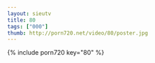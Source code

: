 ```yaml
--- 
layout: sieutv
title: 80
tags: ["000"]
thumb: http://porn720.net/video/80/poster.jpg
---
```

{% include porn720 key="80" %} 
